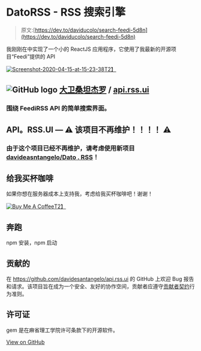 # DatoRSS - RSS 搜索引擎

> 原文:[https://dev.to/daviducolo/search-feedi-5d8n](https://dev.to/daviducolo/search-feedi-5d8n)

我刚刚在中实现了一个小的 ReactJS 应用程序，它使用了我最新的开源项目“Feedi”提供的 API

[![Screenshot-2020-04-15-at-15-23-38](../Images/d53ee3a6e0efc69b196108331a317972.png)T2】](https://ibb.co/YB3hcZR)

## ![GitHub logo](../Images/75095a8afc1e0f207cda715962e75c8d.png) [大卫桑坦杰罗](https://github.com/davidesantangelo) / [ api.rss.ui](https://github.com/davidesantangelo/api.rss.ui)

### 围绕 FeediRSS API 的简单搜索界面。

<article class="markdown-body entry-content container-lg" itemprop="text">

# API。RSS.UI — <g-emoji class="g-emoji" alias="warning" fallback-src="https://github.githubassets.com/images/icons/emoji/unicode/26a0.png">⚠️</g-emoji> 该项目不再维护！！！！ <g-emoji class="g-emoji" alias="warning" fallback-src="https://github.githubassets.com/images/icons/emoji/unicode/26a0.png">⚠️</g-emoji>

### 由于这个项目已经不再维护，请考虑使用新项目[davideasntangelo/Dato . RSS](https://github.com/davidesantangelo/dato.rss)！

## 给我买杯咖啡

如果你想在服务器成本上支持我，考虑给我买杯咖啡吧！谢谢！

[![Buy Me A Coffee](../Images/16a7676038339a1414537286d90f2315.png)T2】](https://www.buymeacoffee.com/582rhJH)

## 奔跑

npm 安装，npm 启动

## 贡献的

在 https://github.com/davidesantangelo/api.rss.ui 的 GitHub 上欢迎 Bug 报告和请求。该项目旨在成为一个安全、友好的协作空间，贡献者应遵守[贡献者契约](http://contributor-covenant.org)行为准则。

## 许可证

gem 是在麻省理工学院许可条款下的开源软件。

</article>

[View on GitHub](https://github.com/davidesantangelo/api.rss.ui)